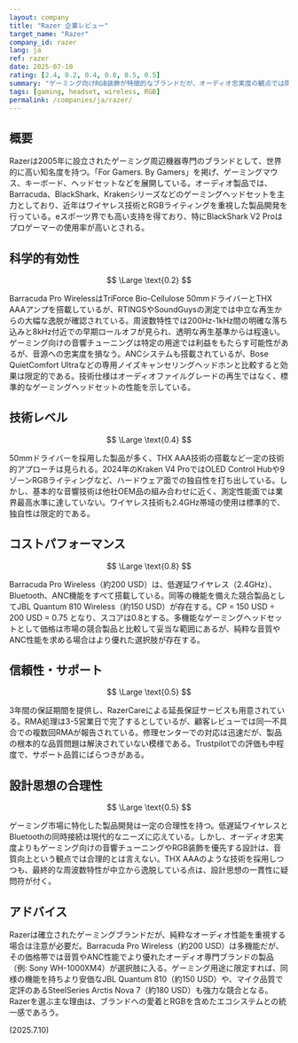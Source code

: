 ```yaml
---
layout: company
title: "Razer 企業レビュー"
target_name: "Razer"
company_id: razer
lang: ja
ref: razer
date: 2025-07-10
rating: [2.4, 0.2, 0.4, 0.8, 0.5, 0.5]
summary: "ゲーミング向けRGB装飾が特徴的なブランドだが、オーディオ忠実度の観点では問題が多い。多機能だが、同等の機能を持つ競合製品が存在するため、価格設定は妥当な範囲に収まっている。"
tags: [gaming, headset, wireless, RGB]
permalink: /companies/ja/razer/
---
```


## 概要

Razerは2005年に設立されたゲーミング周辺機器専門のブランドとして、世界的に高い知名度を持つ。「For Gamers. By Gamers」を掲げ、ゲーミングマウス、キーボード、ヘッドセットなどを展開している。オーディオ製品では、Barracuda、BlackShark、Krakenシリーズなどのゲーミングヘッドセットを主力としており、近年はワイヤレス技術とRGBライティングを重視した製品開発を行っている。eスポーツ界でも高い支持を得ており、特にBlackShark V2 Proはプロゲーマーの使用率が高いとされる。

## 科学的有効性

$$ \Large \text{0.2} $$

Barracuda Pro WirelessはTriForce Bio-Cellulose 50mmドライバーとTHX AAAアンプを搭載しているが、RTINGSやSoundGuysの測定では中立な再生からの大幅な逸脱が確認されている。周波数特性では200Hz-1kHz間の明確な落ち込みと8kHz付近での早期ロールオフが見られ、透明な再生基準からは程遠い。ゲーミング向けの音響チューニングは特定の用途では利益をもたらす可能性があるが、音源への忠実度を損なう。ANCシステムも搭載されているが、Bose QuietComfort Ultraなどの専用ノイズキャンセリングヘッドホンと比較すると効果は限定的である。技術仕様はオーディオファイルグレードの再生ではなく、標準的なゲーミングヘッドセットの性能を示している。

## 技術レベル

$$ \Large \text{0.4} $$

50mmドライバーを採用した製品が多く、THX AAA技術の搭載など一定の技術的アプローチは見られる。2024年のKraken V4 ProではOLED Control Hubや9ゾーンRGBライティングなど、ハードウェア面での独自性を打ち出している。しかし、基本的な音響技術は他社OEM品の組み合わせに近く、測定性能面では業界最高水準に達していない。ワイヤレス技術も2.4GHz帯域の使用は標準的で、独自性は限定的である。

## コストパフォーマンス

$$ \Large \text{0.8} $$

Barracuda Pro Wireless（約200 USD）は、低遅延ワイヤレス（2.4GHz）、Bluetooth、ANC機能をすべて搭載している。同等の機能を備えた競合製品としてJBL Quantum 810 Wireless（約150 USD）が存在する。CP = 150 USD ÷ 200 USD = 0.75 となり、スコアは0.8とする。多機能なゲーミングヘッドセットとして価格は市場の競合製品と比較して妥当な範囲にあるが、純粋な音質やANC性能を求める場合はより優れた選択肢が存在する。

## 信頼性・サポート

$$ \Large \text{0.5} $$

3年間の保証期間を提供し、RazerCareによる延長保証サービスも用意されている。RMA処理は3-5営業日で完了するとしているが、顧客レビューでは同一不具合での複数回RMAが報告されている。修理センターでの対応は迅速だが、製品の根本的な品質問題は解決されていない模様である。Trustpilotでの評価も中程度で、サポート品質にばらつきがある。

## 設計思想の合理性

$$ \Large \text{0.5} $$

ゲーミング市場に特化した製品開発は一定の合理性を持つ。低遅延ワイヤレスとBluetoothの同時接続は現代的なニーズに応えている。しかし、オーディオ忠実度よりもゲーミング向けの音響チューニングやRGB装飾を優先する設計は、音質向上という観点では合理的とは言えない。THX AAAのような技術を採用しつつも、最終的な周波数特性が中立から逸脱している点は、設計思想の一貫性に疑問符が付く。

## アドバイス

Razerは確立されたゲーミングブランドだが、純粋なオーディオ性能を重視する場合は注意が必要だ。Barracuda Pro Wireless（約200 USD）は多機能だが、その価格帯では音質やANC性能でより優れたオーディオ専門ブランドの製品（例: Sony WH-1000XM4）が選択肢に入る。ゲーミング用途に限定すれば、同様の機能を持ちより安価なJBL Quantum 810（約150 USD）や、マイク品質で定評のあるSteelSeries Arctis Nova 7（約180 USD）も強力な競合となる。Razerを選ぶ主な理由は、ブランドへの愛着とRGBを含めたエコシステムとの統一感であろう。

(2025.7.10)